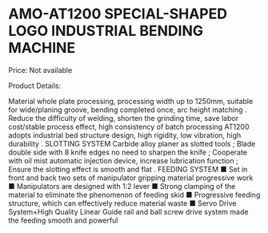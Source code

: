 # AMO-AT1200 SPECIAL-SHAPED LOGO INDUSTRIAL BENDING MACHINE

Price: Not available

Product Details:

Material whole plate processing, processing width up to 1250mm, suitable for wide/planing groove, bending completed once, arc height matching
.
Reduce the difficulty of welding, shorten the grinding time, save labor cost/stable process effect, high consistency of batch processing
AT1200 adopts industrial bed structure design, high rigidity, low vibration, high durability
.
SLOTTING SYSTEM
Carbide alloy planer as slotted tools
;
Blade double side with 8 knife edges no need to sharpen the knife
;
Cooperate with oil mist automatic injection device, increase lubrication function
;
Ensure the slotting effect is smooth and flat
.
FEEDING SYSTEM
■ Set in front and back two sets of manipulator gripping material progressive work
■ Manipulators are designed with 1:2 lever
■ Strong clamping of the material to eliminate the phenomenon of feeding skid
■ Progressive feeding structure, which can effectively reduce material waste
■ Servo Drive System+High Quality Linear Guide rail and ball screw drive system made the feeding smooth and powerful